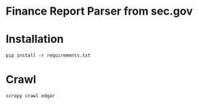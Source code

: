 # Finance Report Parser from sec.gov

# Installation

`pip install -r requirements.txt`

# Crawl

`scrapy crawl edgar`

